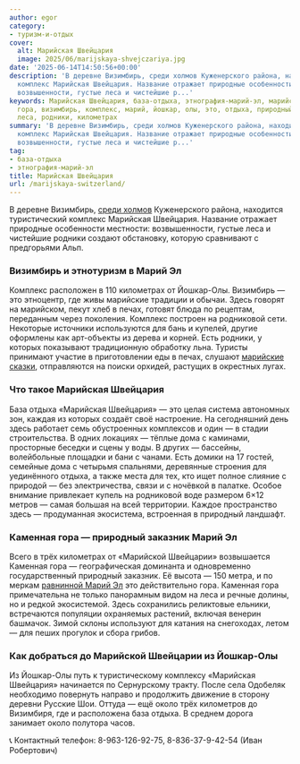 ```yaml
---
author: egor
category:
- туризм-и-отдых
cover:
  alt: Марийская Швейцария
  image: 2025/06/marijskaya-shvejczariya.jpg
date: '2025-06-14T14:50:56+00:00'
description: 'В деревне Визимбирь, среди холмов Куженерского района, находится туристический
  комплекс Марийская Швейцария. Название отражает природные особенности местности:
  возвышенности, густые леса и чистейшие р...'
keywords: Марийская Швейцария, база-отдыха, этнография-марий-эл, марийская, швейцария,
  гора, визимбирь, комплекс, марий, йошкар, олы, это, отдыха, природный, каменная,
  леса, родники, километрах
summary: 'В деревне Визимбирь, среди холмов Куженерского района, находится туристический
  комплекс Марийская Швейцария. Название отражает природные особенности местности:
  возвышенности, густые леса и чистейшие р...'
tag:
- база-отдыха
- этнография-марий-эл
title: Марийская Швейцария
url: /marijskaya-switzerland/
---
```


В деревне Визимбирь, [среди холмов](/relef-mariel/) Куженерского района, находится туристический комплекс Марийская Швейцария. Название отражает природные особенности местности: возвышенности, густые леса и чистейшие родники создают обстановку, которую сравнивают с предгорьями Альп.

### Визимбирь и этнотуризм в Марий Эл

Комплекс расположен в 110 километрах от Йошкар-Олы. Визимбирь — это этноцентр, где живы марийские традиции и обычаи. Здесь говорят на марийском, пекут хлеб в печах, готовят блюда по рецептам, переданным через поколения. Комплекс построен на родниковой сети. Некоторые источники используются для бань и купелей, другие оформлены как арт-объекты из дерева и корней. Есть родники, у которых показывают традиционную обработку льна. Туристы принимают участие в приготовлении еды в печах, слушают [марийские сказки](/muzej-pod-nebom/), отправляются на поиски орхидей, растущих в окрестных лугах.

### Что такое Марийская Швейцария

База отдыха «Марийская Швейцария» — это целая система автономных зон, каждая из которых создаёт своё настроение. На сегодняшний день здесь работает семь обустроенных комплексов и один — в стадии строительства. В одних локациях — тёплые дома с каминами, просторные беседки и сцены у воды. В других — бассейны, волейбольные площадки и бани с чанами. Есть домики на 17 гостей, семейные дома с четырьмя спальнями, деревянные строения для уединённого отдыха, а также места для тех, кто ищет полное слияние с природой — без электричества, связи и с ночёвкой в палатке. Особое внимание привлекает купель на родниковой воде размером 6×12 метров — самая большая на всей территории. Каждое пространство здесь — продуманная экосистема, встроенная в природный ландшафт.

### Каменная гора — природный заказник Марий Эл

Всего в трёх километрах от «Марийской Швейцарии» возвышается Каменная гора — географическая доминанта и одновременно государственный природный заказник. Её высота — 150 метра, и по меркам [равнинной Марий Эл](/marijskaya-nizmennost/) это действительно гора. Каменная гора примечательна не только панорамным видом на леса и речные долины, но и редкой экосистемой. Здесь сохранились реликтовые ельники, встречаются популяции охраняемых растений, включая венерин башмачок. Зимой склоны используют для катания на снегоходах, летом — для пеших прогулок и сбора грибов.

### Как добраться до Марийской Швейцарии из Йошкар-Олы

Из Йошкар-Олы путь к туристическому комплексу «Марийская Швейцария» начинается по Сернурскому тракту. После села Одобеляк необходимо повернуть направо и продолжить движение в сторону деревни Русские Шои. Оттуда — ещё около трёх километров до Визимбиря, где и расположена база отдыха. В среднем дорога занимает около полутора часов.

📞 Контактный телефон: 8-963-126-92-75, 8-836-37-9-42-54 (Иван Робертович)